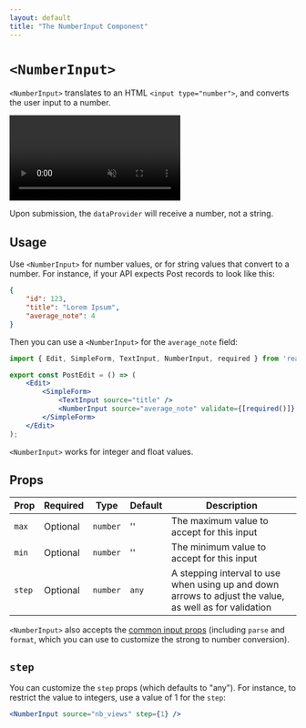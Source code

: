 ```yaml
---
layout: default
title: "The NumberInput Component"
---
```


# `<NumberInput>`

`<NumberInput>` translates to an HTML `<input type="number">`, and converts the user input to a number.

<video controls autoplay playsinline muted loop>
  <source src="./img/number-input.webm" type="video/webm"/>
  <source src="./img/number-input.mp4" type="video/mp4"/>
  Your browser does not support the video tag.
</video>

Upon submission, the `dataProvider` will receive a number, not a string.

## Usage

Use `<NumberInput>` for number values, or for string values that convert to a number. For instance, if your API expects Post records to look like this:

```json
{
    "id": 123,
    "title": "Lorem Ipsum",
    "average_note": 4
}
```

Then you can use a `<NumberInput>` for the `average_note` field:

```jsx
import { Edit, SimpleForm, TextInput, NumberInput, required } from 'react-admin';

export const PostEdit = () => (
    <Edit>
        <SimpleForm>
            <TextInput source="title" />
            <NumberInput source="average_note" validate={[required()]} />
        </SimpleForm>
    </Edit>
);
```

`<NumberInput>` works for integer and float values. 

## Props

| Prop   | Required | Type     | Default | Description                                                                                             |
| ------ | -------- | -------- | ------- | ------------------------------------------------------------------------------------------------------- |
| `max`  | Optional | `number` | ''      | The maximum value to accept for this input                                                              |
| `min`  | Optional | `number` | ''      | The minimum value to accept for this input                                                              |
| `step` | Optional | `number` | `any`   | A stepping interval to use when using up and down arrows to adjust the value, as well as for validation |

`<NumberInput>` also accepts the [common input props](./Inputs.md#common-input-props) (including `parse` and `format`, which you can use to customize the strong to number conversion).

## `step`

You can customize the `step` props (which defaults to "any"). For instance, to restrict the value to integers, use a value of 1 for the `step`:

```jsx
<NumberInput source="nb_views" step={1} />
```
